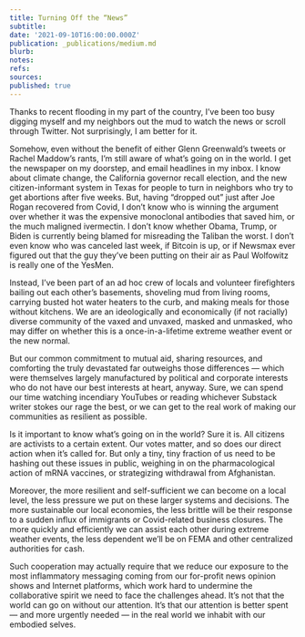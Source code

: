 ```yaml
---
title: Turning Off the “News”
subtitle: 
date: '2021-09-10T16:00:00.000Z'
publication: _publications/medium.md
blurb: 
notes: 
refs: 
sources: 
published: true
---
```

Thanks to recent flooding in my part of the country, I’ve been too busy digging myself and my neighbors out the mud to watch the news or scroll through Twitter. Not surprisingly, I am better for it.

Somehow, even without the benefit of either Glenn Greenwald’s tweets or Rachel Maddow’s rants, I’m still aware of what’s going on in the world. I get the newspaper on my doorstep, and email headlines in my inbox. I know about climate change, the California governor recall election, and the new citizen-informant system in Texas for people to turn in neighbors who try to get abortions after five weeks. But, having “dropped out” just after Joe Rogan recovered from Covid, I don’t know who is winning the argument over whether it was the expensive 
monoclonal antibodies that saved him, or the much maligned ivermectin. I don’t know whether Obama, Trump, or Biden is currently being blamed for misreading the Taliban the worst. I don’t even know who was canceled last week, if Bitcoin is up, or if Newsmax ever figured out that the guy they’ve been putting on their air as Paul Wolfowitz is really one of the YesMen.

Instead, I’ve been part of an ad hoc crew of locals and volunteer firefighters bailing out each other’s basements, shoveling mud from living rooms, carrying busted hot water heaters to the curb, and making meals for those without kitchens. We are an ideologically and economically (if not racially) diverse community of the vaxed and unvaxed, masked and unmasked, who may differ on whether this is a once-in-a-lifetime extreme weather event or the new normal.

But our common commitment to mutual aid, sharing resources, and comforting the truly devastated far outweighs those differences — which were themselves largely manufactured by political and corporate interests who do not have our best interests at heart, anyway. Sure, we can spend our time watching incendiary YouTubes or reading whichever Substack writer stokes our rage the best, or we can get to the real work of making our communities as resilient as possible.

Is it important to know what’s going on in the world? Sure it is. All citizens are activists to a certain extent. Our votes matter, and so does our direct action when it’s called for. But only a tiny, tiny fraction of us need to be hashing out these issues in public, weighing in on the pharmacological action of mRNA vaccines, or strategizing withdrawal from Afghanistan.

Moreover, the more resilient and self-sufficient we can become on a local level, the less pressure we put on these larger systems and decisions. The more sustainable our local economies, the less brittle will be their response to a sudden influx of immigrants or Covid-related business closures. The more quickly and efficiently we can assist each other during extreme weather events, the less dependent we’ll be on FEMA and other centralized authorities for cash.

Such cooperation may actually require that we reduce our exposure to the most inflammatory messaging coming from our for-profit news opinion shows and Internet platforms, which work hard to undermine the collaborative spirit we need to face the challenges ahead. It’s not that the world can go on without our attention. It’s that our attention is better spent — and more urgently needed — in the real world we inhabit with our embodied selves.
